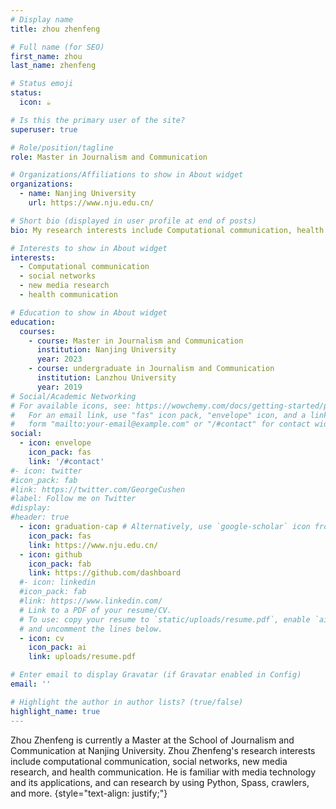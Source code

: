 ```yaml
---
# Display name
title: zhou zhenfeng 

# Full name (for SEO)
first_name: zhou
last_name: zhenfeng

# Status emoji
status:
  icon: ☕️

# Is this the primary user of the site?
superuser: true

# Role/position/tagline
role: Master in Journalism and Communication

# Organizations/Affiliations to show in About widget
organizations:
  - name: Nanjing University
    url: https://www.nju.edu.cn/

# Short bio (displayed in user profile at end of posts)
bio: My research interests include Computational communication, health communication, social networks, and new media research

# Interests to show in About widget
interests:
  - Computational communication
  - social networks
  - new media research
  - health communication

# Education to show in About widget
education:
  courses:
    - course: Master in Journalism and Communication
      institution: Nanjing University
      year: 2023
    - course: undergraduate in Journalism and Communication
      institution: Lanzhou University
      year: 2019
# Social/Academic Networking
# For available icons, see: https://wowchemy.com/docs/getting-started/page-builder/#icons
#   For an email link, use "fas" icon pack, "envelope" icon, and a link in the
#   form "mailto:your-email@example.com" or "/#contact" for contact widget.
social:
  - icon: envelope
    icon_pack: fas
    link: '/#contact'
#- icon: twitter
#icon_pack: fab
#link: https://twitter.com/GeorgeCushen
#label: Follow me on Twitter
#display:
#header: true
  - icon: graduation-cap # Alternatively, use `google-scholar` icon from `ai` icon pack
    icon_pack: fas
    link: https://www.nju.edu.cn/
  - icon: github
    icon_pack: fab
    link: https://github.com/dashboard
  #- icon: linkedin
  #icon_pack: fab
  #link: https://www.linkedin.com/
  # Link to a PDF of your resume/CV.
  # To use: copy your resume to `static/uploads/resume.pdf`, enable `ai` icons in `params.yaml`,
  # and uncomment the lines below.
  - icon: cv
    icon_pack: ai
    link: uploads/resume.pdf

# Enter email to display Gravatar (if Gravatar enabled in Config)
email: ''

# Highlight the author in author lists? (true/false)
highlight_name: true
---
```


Zhou Zhenfeng is currently a Master at the School of Journalism and Communication at Nanjing University. Zhou Zhenfeng's research interests include computational communication, social networks, new media research, and health communication. He is familiar with media technology and its applications, and can research by using Python, Spass, crawlers, and more.
{style="text-align: justify;"}
